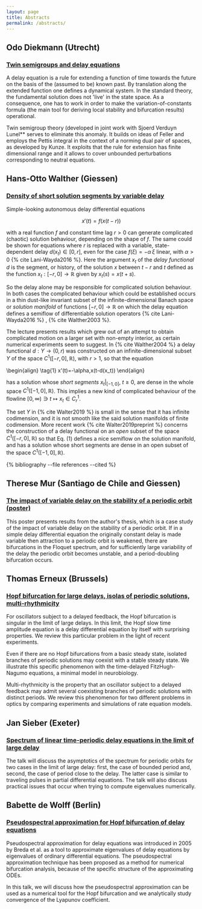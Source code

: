 ```yaml
---
layout: page
title: Abstracts
permalink: /abstracts/
---
```


## Odo Diekmann (Utrecht)

### [Twin semigroups and delay equations](#diekmann)

A delay equation is a rule for extending a function of time towards the future
on the basis of the (assumed to be) known past. By translation along the
extended function one defines a dynamical system. In the standard theory, the
fundamental solution does not 'live' in the state space. As a consequence, one
has to work in order to make the variation-of-constants formula (the main tool
for deriving local stability and bifurcation results) operational.

Twin semigroup theory (developed in joint work with Sjoerd Verduyn Lunel** serves
to eliminate this anomaly. It builds on ideas of Feller and employs the Pettis
integral in the context of a norming dual pair of spaces, as developed by Kunze.
It exploits that the rule for extension has finite dimensional range and it
allows to cover unbounded perturbations corresponding to neutral equations.

## Hans-Otto Walther (Giessen)

### [Density of short solution segments by variable delay](#walther)

Simple-looking autonomous delay differential equations 

$$
x'(t)=f(x(t-r))
$$

with a real function $f$ and constant time lag $r>0$ can generate complicated
(chaotic) solution behaviour, depending on the shape of $f$. The same could be
shown for equations where $r$ is replaced with a variable, state-dependent delay
$d(x_t)\in[0,r]$, even for the case $f(\xi)=-\alpha\,\xi$ linear, with
$\alpha>0$ {% cite Lani-Wayda2016 %}. Here the argument $x_t$ of the _delay functional_ $d$ is
the segment, or history, of the solution $x$ between $t-r$ and $t$ defined as
the function $x_t:[-r,0]\to\mathbb{R}$ given by $x_t(s)=x(t+s)$.

So the delay alone may be responsible for complicated solution behaviour. In
both cases the complicated behaviour which could be established occurs in a thin
dust-like invariant subset of the infinite-dimensional Banach space or
_solution manifold_ of functions $[-r,0]\to\mathbb{R}$ on which the delay
equation defines a semiflow of differentiable solution operators {% cite Lani-Wayda2016 %}
, {% cite Walther2003 %}.

The lecture presents results which grew out of an attempt to obtain complicated
motion on a larger set with non-empty interior, as certain numerical experiments
seem to suggest. In {% cite Walther2004 %} a delay functional $d:Y\to(0,r)$ was
constructed on an infinite-dimensional subset $Y$ of the space
$C^1([-r,0],\mathbb{R})$, with $r>1$, so that the equation

\begin{align}
\tag{1}
x'(t)=-\alpha\,x(t-d(x_t))
\end{align}

has a solution whose _short segments_ $x_t|_{[-1,0]}$,
$t\ge0$, are dense in the whole space $C^1([-1,0],\mathbb{R})$. This implies a
new kind of complicated behaviour of the flowline $[0,\infty)\ni t\mapsto x_t\in
C^1_r$.

The set $Y$ in {% cite Walter2019 %} is small in the sense that it has infinite
codimension, and it is not smooth like the said solution manifolds of finite
codimension. More recent work {% cite Walter2019preprint %} concerns the
construction of a delay functional on an _open_ subset of the space
$C^1([-r,0],\mathbb{R})$ so that Eq. (1) defines a nice semiflow on the solution
manifold, and has a solution whose short segments are dense in an open subset of
the space $C^1([-1,0],\mathbb{R})$.

{% bibliography --file references --cited %}

## Therese Mur (Santiago de Chile and Giessen)

### [The impact of variable delay on the stability of a periodic orbit (poster)](#mur)

This poster presents results from the author's thesis, which is a case study of
the impact of variable delay on the stability of a periodic orbit. If in a
simple delay differential equation the originally constant delay is made
variable then attraction to a periodic orbit is weakened, there are bifurcations
in the Floquet spectrum, and for sufficiently large variability of the delay the
periodic orbit becomes unstable, and a period-doubling bifurcation occurs.

## Thomas Erneux (Brussels)

### [Hopf bifurcation for large delays, isolas of periodic solutions, multi-rhythmicity](#erneux)

For oscillators subject to a delayed feedback, the Hopf bifurcation is singular
in the limit of large delays. In this limit, the Hopf slow time amplitude
equation is a delay differential equation by itself with surprising properties.
We review this particular problem in the light of recent experiments.

Even if there are no Hopf bifurcations from a basic steady state, isolated
branches of periodic solutions may coexist with a stable steady state. We
illustrate this specific phenomenon with the time-delayed FitzHugh-Nagumo
equations, a minimal model in neurobiology.

Multi-rhythmicity is the property that an oscillator subject to a delayed
feedback may admit several coexisting branches of periodic solutions with
distinct periods. We review this phenomenon for two different problems in optics
by comparing experiments and simulations of rate equation models.

## Jan Sieber (Exeter)

### [Spectrum of linear time-periodic delay equations in the limit of large delay](#sieber)

The talk will discuss the asymptotics of the spectrum for periodic orbits for
two cases in the limit of large delay: first, the case of bounded period and,
second, the case of period close to the delay. The latter case is similar to
traveling pulses in partial differential equations. The talk will also discuss
practical issues that occur when trying to compute eigenvalues numerically.

## Babette de Wolff (Berlin)

### [Pseudospectral approximation for Hopf bifurcation of delay equations](#dewolff)

Pseudospectral approximation for delay equations was introduced in 2005 by Breda
et al. as a tool to approximate eigenvalues of delay equations by eigenvalues of
ordinary differential equations. The pseudospectral approximation technique has
been proposed as a method for numerical bifurcation analysis, because of the
specific structure of the approximating ODEs.

In this talk, we will discuss how the pseudospectral approximation can be used
as a numerical tool for the Hopf bifurcation and we analytically study
convergence of the Lyapunov coefficient.
